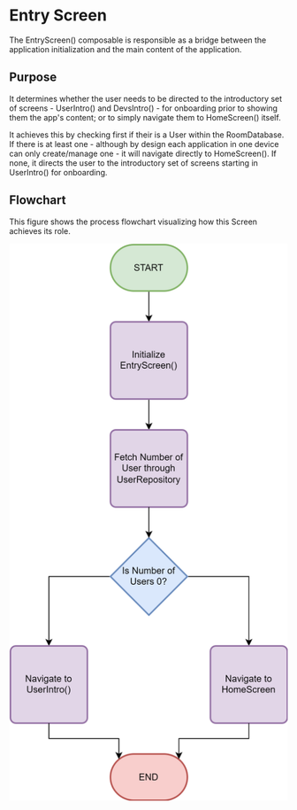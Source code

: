 # Entry Screen

The EntryScreen() composable is responsible as a bridge between the application initialization and the main content of the application. 

## Purpose

It determines whether the user needs to be directed to the introductory set of screens - UserIntro() and DevsIntro() - for onboarding prior to showing them the app's content; or to simply navigate them to HomeScreen() itself.

It achieves this by checking first if their is a User within the RoomDatabase. If there is at least one - although by design each application in one device can only create/manage one - it will navigate directly to HomeScreen(). If none, it directs the user to the introductory set of screens starting in UserIntro() for onboarding.

## Flowchart

This figure shows the process flowchart visualizing how this Screen achieves its role.

![Process Flowchart](../media/entry_screen_flowchart.svg)

